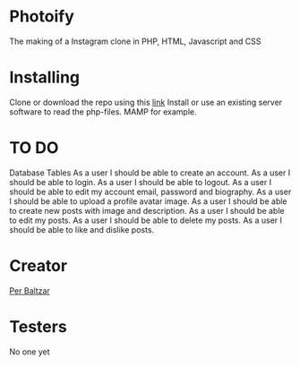 # Photoify
The making of a Instagram clone in PHP, HTML, Javascript and CSS

# Installing
Clone or download the repo using this [link](https://github.com/perbaltzar/photoify.git)
Install or use an existing server software to read the php-files. MAMP for example.

# TO DO
Database
Tables
As a user I should be able to create an account.
As a user I should be able to login.
As a user I should be able to logout.
As a user I should be able to edit my account email, password and biography.
As a user I should be able to upload a profile avatar image.
As a user I should be able to create new posts with image and description.
As a user I should be able to edit my posts.
As a user I should be able to delete my posts.
As a user I should be able to like and dislike posts.

# Creator
[Per Baltzar](https://github.com/perbaltzar)

# Testers
No one yet


